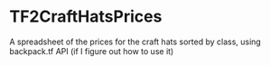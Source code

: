 # TF2CraftHatsPrices
A spreadsheet of the prices for the craft hats sorted by class, using backpack.tf API (if I figure out how to use it)
